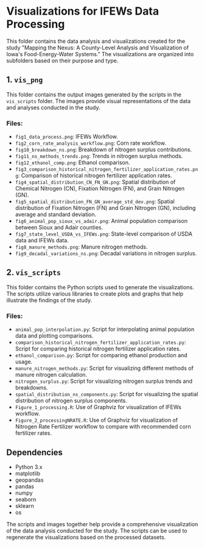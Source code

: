 # Visualizations for IFEWs Data Processing

This folder contains the data analysis and visualizations created for the study "Mapping the Nexus: A County-Level Analysis and Visualization of Iowa's Food-Energy-Water Systems." The visualizations are organized into subfolders based on their purpose and type.

## 1. `vis_png`
This folder contains the output images generated by the scripts in the `vis_scripts` folder. The images provide visual representations of the data and analyses conducted in the study.

### Files:
- `fig1_data_process.png`: IFEWs Workflow.
- `fig2_corn_rate_analysis_workflow.png`: Corn rate workflow.
- `fig10_breakdown_ns.png`: Breakdown of nitrogen surplus contributions.
- `fig11_ns_methods_trends.png`: Trends in nitrogen surplus methods.
- `fig12_ethanol_comp.png`: Ethanol comparison.
- `fig3_comparison_historical_nitrogen_fertilizer_application_rates.png`: Comparison of historical nitrogen fertilizer application rates.
- `fig4_spatial_distribution_CN_FN_GN.png`: Spatial distribution of Chemical Nitrogen (CN), Fixation Nitrogen (FN), and Grain Nitrogen (GN).
- `fig5_spatial_distribution_FN_GN_average_std_dev.png`: Spatial distribution of Fixation Nitrogen (FN) and Grain Nitrogen (GN), including average and standard deviation.
- `fig6_animal_pop_sioux_vs_adair.png`: Animal population comparison between Sioux and Adair counties.
- `fig7_state_level_USDA_vs_IFEWs.png`: State-level comparison of USDA data and IFEWs data.
- `fig8_manure_methods.png`: Manure nitrogen methods.
- `fig9_decadal_variations_ns.png`: Decadal variations in nitrogen surplus.

## 2. `vis_scripts`
This folder contains the Python scripts used to generate the visualizations. The scripts utilize various libraries to create plots and graphs that help illustrate the findings of the study.

### Files:
- `animal_pop_interpolation.py`: Script for interpolating animal population data and plotting comparisons.
- `comparison_historical_nitrogen_fertilizer_application_rates.py`: Script for comparing historical nitrogen fertilizer application rates.
- `ethanol_comparison.py`: Script for comparing ethanol production and usage.
- `manure_nitrogen_methods.py`: Script for visualizing different methods of manure nitrogen calculation.
- `nitrogen_surplus.py`: Script for visualizing nitrogen surplus trends and breakdowns.
- `spatial_distribution_ns_components.py`: Script for visualizing the spatial distribution of nitrogen surplus components.
- `Figure_1_processing.R`: Use of Graphviz for visualization of IFEWs workflow.
- `Figure_2_processingNRATE.R`: Use of Graphviz for visualization of Nitrogen Rate Fertilizer workflow to compare with recommended corn fertilizer rates.

## Dependencies

- Python 3.x
- matplotlib
- geopandas
- pandas
- numpy
- seaborn
- sklearn
- os

The scripts and images together help provide a comprehensive visualization of the data analysis conducted for the study. The scripts can be used to regenerate the visualizations based on the processed datasets.
